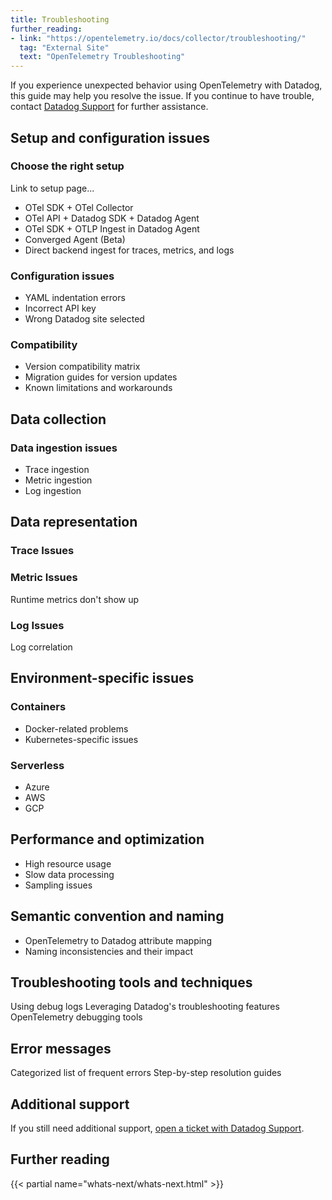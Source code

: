 ```yaml
---
title: Troubleshooting
further_reading:
- link: "https://opentelemetry.io/docs/collector/troubleshooting/"
  tag: "External Site"
  text: "OpenTelemetry Troubleshooting"
---
```


If you experience unexpected behavior using OpenTelemetry with Datadog, this guide may help you resolve the issue. If you continue to have trouble, contact [Datadog Support][1] for further assistance.

## Setup and configuration issues

### Choose the right setup

Link to setup page...

- OTel SDK + OTel Collector
- OTel API + Datadog SDK + Datadog Agent
- OTel SDK + OTLP Ingest in Datadog Agent
- Converged Agent (Beta)
- Direct backend ingest for traces, metrics, and logs

### Configuration issues

- YAML indentation errors
- Incorrect API key
- Wrong Datadog site selected

### Compatibility

- Version compatibility matrix
- Migration guides for version updates
- Known limitations and workarounds

## Data collection

### Data ingestion issues

- Trace ingestion
- Metric ingestion
- Log ingestion

## Data representation

### Trace Issues

### Metric Issues

Runtime metrics don't show up

### Log Issues

Log correlation

## Environment-specific issues

### Containers

- Docker-related problems
- Kubernetes-specific issues

### Serverless

- Azure
- AWS
- GCP

## Performance and optimization

- High resource usage
- Slow data processing
- Sampling issues

## Semantic convention and naming

- OpenTelemetry to Datadog attribute mapping
- Naming inconsistencies and their impact

## Troubleshooting tools and techniques

Using debug logs
Leveraging Datadog's troubleshooting features
OpenTelemetry debugging tools

## Error messages

Categorized list of frequent errors
Step-by-step resolution guides

## Additional support

If you still need additional support, [open a ticket with Datadog Support][1].

## Further reading

{{< partial name="whats-next/whats-next.html" >}}

[1]: /help/
[2]: /opentelemetry/